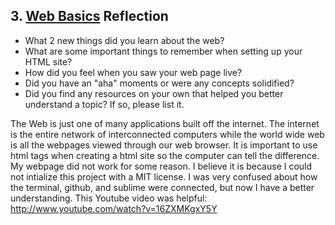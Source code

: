 ## 3. [Web Basics](3_web_basics/readme.md) Reflection

* What 2 new things did you learn about the web?
* What are some important things to remember when setting up your HTML site?
* How did you feel when you saw your web page live?
* Did you have an "aha" moments or were any concepts solidified?
* Did you find any resources on your own that helped you better understand a topic? If so, please list it.

<!-- Add your reflection here. Remove the comment markers -->
The Web is just one of many applications built off the internet. The internet is the entire network of interconnected computers while the world wide web is all the webpages viewed through our web browser.
It is important to use html tags when creating a html site so the computer can tell the difference. My webpage did not work for some reason. I believe it is because I could not intialize this project with a MIT license. I was very confused about how the terminal, github, and sublime were connected, but now I have a better understanding. This Youtube video was helpful: http://www.youtube.com/watch?v=16ZXMKgxY5Y